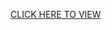 <a href="https://idyllic-capybara-9e6242.netlify.app/" target="_blank" class="card-link">CLICK HERE TO VIEW</a>
